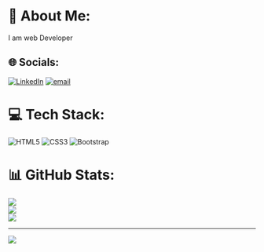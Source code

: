 # 💫 About Me:
I am web Developer


## 🌐 Socials:
[![LinkedIn](https://img.shields.io/badge/LinkedIn-%230077B5.svg?logo=linkedin&logoColor=white)](https://linkedin.com/in/https://www.linkedin.com/in/nasar-ahmad-sadid-07b349352) [![email](https://img.shields.io/badge/Email-D14836?logo=gmail&logoColor=white)](mailto:sadidnasarahmad20@gmail.com) 

# 💻 Tech Stack:
![HTML5](https://img.shields.io/badge/html5-%23E34F26.svg?style=for-the-badge&logo=html5&logoColor=white) ![CSS3](https://img.shields.io/badge/css3-%231572B6.svg?style=for-the-badge&logo=css3&logoColor=white) ![Bootstrap](https://img.shields.io/badge/bootstrap-%238511FA.svg?style=for-the-badge&logo=bootstrap&logoColor=white)
# 📊 GitHub Stats:
![](https://github-readme-stats.vercel.app/api?username=NasarAhmadSadid20&theme=dark&hide_border=false&include_all_commits=false&count_private=false)<br/>
![](https://nirzak-streak-stats.vercel.app/?user=NasarAhmadSadid20&theme=dark&hide_border=false)<br/>
![](https://github-readme-stats.vercel.app/api/top-langs/?username=NasarAhmadSadid20&theme=dark&hide_border=false&include_all_commits=false&count_private=false&layout=compact)

---
[![](https://visitcount.itsvg.in/api?id=NasarAhmadSadid20&icon=0&color=0)](https://visitcount.itsvg.in)

<!-- Proudly created with GPRM ( https://gprm.itsvg.in ) -->
